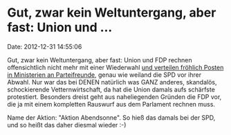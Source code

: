 Gut, zwar kein Weltuntergang, aber fast: Union und \...
=======================================================

Date: 2012-12-31 14:55:06

Gut, zwar kein Weltuntergang, aber fast: Union und FDP rechnen
offensichtlich nicht mehr mit einer Wiederwahl [und verteilen fröhlich
Posten in Ministerien an
Parteifreunde](http://ml.spiegel.de/article.do?id=875117), genau wie
weiland die SPD vor ihrer Abwahl. Nur war das bei DENEN natürlich was
GANZ anderes, skandalös, schockierende Vetternwirtschaft, da hat die
Union damals aufs schärfste protestiert. Besonders dreist geht aus
naheliegenden Gründen die FDP vor, die ja mit einem kompletten Rauswurf
aus dem Parlament rechnen muss.

Name der Aktion: \"Aktion Abendsonne\". So hieß das damals bei der SPD,
und so heißt das daher diesmal wieder :-)
